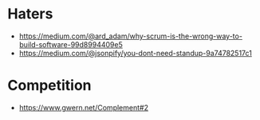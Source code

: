 # Haters

* https://medium.com/@ard_adam/why-scrum-is-the-wrong-way-to-build-software-99d8994409e5
* https://medium.com/@jsonpify/you-dont-need-standup-9a74782517c1

# Competition

* https://www.gwern.net/Complement#2
